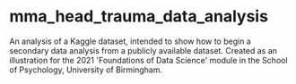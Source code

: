 # mma_head_trauma_data_analysis

An analysis of a Kaggle dataset, intended to show how to begin a secondary data analysis from a publicly available dataset. Created as an illustration for the 2021 'Foundations of Data Science' module in the School of Psychology, University of Birmingham.

